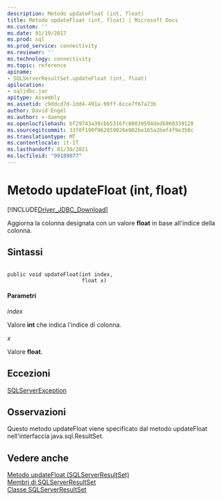```yaml
---
description: Metodo updateFloat (int, float)
title: Metodo updateFloat (int, float) | Microsoft Docs
ms.custom: ''
ms.date: 01/19/2017
ms.prod: sql
ms.prod_service: connectivity
ms.reviewer: ''
ms.technology: connectivity
ms.topic: reference
apiname:
- SQLServerResultSet.updateFloat (int, float)
apilocation:
- sqljdbc.jar
apitype: Assembly
ms.assetid: c9ddcd7d-1dd4-491a-99ff-6cce7f67a73b
author: David-Engel
ms.author: v-daenge
ms.openlocfilehash: bf29743a39cbb5316fc80039594dedb960339128
ms.sourcegitcommit: 33f0f190f962059826e002be165a2bef4f9e350c
ms.translationtype: MT
ms.contentlocale: it-IT
ms.lasthandoff: 01/30/2021
ms.locfileid: "99189077"
---
```

# <a name="updatefloat-method-int-float"></a>Metodo updateFloat (int, float)
[!INCLUDE[Driver_JDBC_Download](../../../includes/driver_jdbc_download.md)]

  Aggiorna la colonna designata con un valore **float** in base all'indice della colonna.  
  
## <a name="syntax"></a>Sintassi  
  
```  
  
public void updateFloat(int index,  
                        float x)  
```  
  
#### <a name="parameters"></a>Parametri  
 *index*  
  
 Valore **int** che indica l'indice di colonna.  
  
 *x*  
  
 Valore **float**.  
  
## <a name="exceptions"></a>Eccezioni  
 [SQLServerException](../../../connect/jdbc/reference/sqlserverexception-class.md)  
  
## <a name="remarks"></a>Osservazioni  
 Questo metodo updateFloat viene specificato dal metodo updateFloat nell'interfaccia java.sql.ResultSet.  
  
## <a name="see-also"></a>Vedere anche  
 [Metodo updateFloat &#40;SQLServerResultSet&#41;](../../../connect/jdbc/reference/updatefloat-method-sqlserverresultset.md)   
 [Membri di SQLServerResultSet](../../../connect/jdbc/reference/sqlserverresultset-members.md)   
 [Classe SQLServerResultSet](../../../connect/jdbc/reference/sqlserverresultset-class.md)  
  
  

